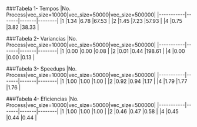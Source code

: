 
###Tabela 1- Tempos
|No. Process|vec_size=10000|vec_size=50000|vec_size=500000|
|-----------|-------|-------|--------|
|1	|1.34	|6.78	|67.53	|
|2	|1.45	|7.23	|57.93	|
|4	|0.75	|3.82	|38.33	|

###Tabela 2- Variancias
|No. Process|vec_size=10000|vec_size=50000|vec_size=500000|
|-----------|-------|-------|--------|
|1	|0.00	|0.00	|0.08	|
|2	|0.01	|0.44	|198.61	|
|4	|0.00	|0.00	|0.13	|

###Tabela 3- Speedups
|No. Process|vec_size=10000|vec_size=50000|vec_size=500000|
|-----------|-------|-------|--------|
|1	|1.00	|1.00	|1.00	|
|2	|0.92	|0.94	|1.17	|
|4	|1.79	|1.77	|1.76	|

###Tabela 4- Eficiencias
|No. Process|vec_size=10000|vec_size=50000|vec_size=500000|
|-----------|-------|-------|--------|
|1	|1.00	|1.00	|1.00	|
|2	|0.46	|0.47	|0.58	|
|4	|0.45	|0.44	|0.44	|
